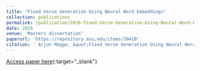 ```yaml
---
title: "Fixed Verse Generation Using Neural Word Embeddings"
collection: publications
permalink: /publication/2016-Fixed-Verse-Generation-Using-Neural-Word-Embeddings
date: 2016
venue: 'Masters dissertation'
paperurl: 'https://repository.asu.edu/items/39410'
citation: ' Arjun Magge, &quot;Fixed Verse Generation Using Neural Word Embeddings.&quot; Masters dissertation, 2016.'
---
```

[Access paper here](https://repository.asu.edu/items/39410){:target="_blank"}
